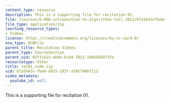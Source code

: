 ```yaml
---
content_type: resource
description: This is a supporting file for recitation 01.
file: /courses/6-006-introduction-to-algorithms-fall-2011/bfa5643cfbe6d615283fa785794bf112_rec01_code.zip
file_type: application/zip
learning_resource_types:
- Videos
license: https://creativecommons.org/licenses/by-nc-sa/4.0/
ocw_type: OCWFile
parent_title: Recitation Videos
parent_type: CourseSection
parent_uid: 92ffcb23-abbe-6cb4-7823-19d55858f37a
resourcetype: Other
title: rec01_code.zip
uid: bfa5643c-fbe6-d615-283f-a785794bf112
video_metadata:
  youtube_id: null
---
```

This is a supporting file for recitation 01.